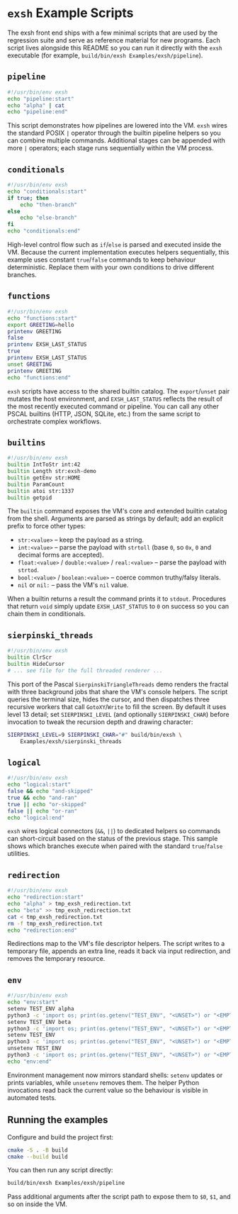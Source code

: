 # `exsh` Example Scripts

The exsh front end ships with a few minimal scripts that are used by the
regression suite and serve as reference material for new programs. Each script
lives alongside this README so you can run it directly with the `exsh`
executable (for example, `build/bin/exsh Examples/exsh/pipeline`).

## `pipeline`

```sh
#!/usr/bin/env exsh
echo "pipeline:start"
echo "alpha" | cat
echo "pipeline:end"
```

This script demonstrates how pipelines are lowered into the VM. `exsh` wires the
standard POSIX `|` operator through the builtin pipeline helpers so you can
combine multiple commands. Additional stages can be appended with more `|`
operators; each stage runs sequentially within the VM process.

## `conditionals`

```sh
#!/usr/bin/env exsh
echo "conditionals:start"
if true; then
    echo "then-branch"
else
    echo "else-branch"
fi
echo "conditionals:end"
```

High-level control flow such as `if`/`else` is parsed and executed inside the
VM. Because the current implementation executes helpers sequentially, this
example uses constant `true`/`false` commands to keep behaviour deterministic.
Replace them with your own conditions to drive different branches.

## `functions`

```sh
#!/usr/bin/env exsh
echo "functions:start"
export GREETING=hello
printenv GREETING
false
printenv EXSH_LAST_STATUS
true
printenv EXSH_LAST_STATUS
unset GREETING
printenv GREETING
echo "functions:end"
```

`exsh` scripts have access to the shared builtin catalog. The `export`/`unset`
pair mutates the host environment, and `EXSH_LAST_STATUS` reflects the
result of the most recently executed command or pipeline. You can call any other
PSCAL builtins (HTTP, JSON, SQLite, etc.) from the same script to orchestrate
complex workflows.

## `builtins`

```sh
#!/usr/bin/env exsh
builtin IntToStr int:42
builtin Length str:exsh-demo
builtin getEnv str:HOME
builtin ParamCount
builtin atoi str:1337
builtin getpid
```

The `builtin` command exposes the VM's core and extended builtin catalog from
the shell. Arguments are parsed as strings by default; add an explicit prefix to
force other types:

- `str:<value>` – keep the payload as a string.
- `int:<value>` – parse the payload with `strtoll` (base `0`, so `0x`, `0` and
  decimal forms are accepted).
- `float:<value>` / `double:<value>` / `real:<value>` – parse the payload with
  `strtod`.
- `bool:<value>` / `boolean:<value>` – coerce common truthy/falsy literals.
- `nil` or `nil:` – pass the VM's `nil` value.

When a builtin returns a result the command prints it to `stdout`. Procedures
that return `void` simply update `EXSH_LAST_STATUS` to `0` on success so
you can chain them in conditionals.

## `sierpinski_threads`

```sh
#!/usr/bin/env exsh
builtin ClrScr
builtin HideCursor
# ... see file for the full threaded renderer ...
```

This port of the Pascal `SierpinskiTriangleThreads` demo renders the fractal
with three background jobs that share the VM's console helpers. The script
queries the terminal size, hides the cursor, and then dispatches three recursive
workers that call `GotoXY`/`Write` to fill the screen. By default it uses level
13 detail; set `SIERPINSKI_LEVEL` (and optionally `SIERPINSKI_CHAR`) before
invocation to tweak the recursion depth and drawing character:

```sh
SIERPINSKI_LEVEL=9 SIERPINSKI_CHAR="#" build/bin/exsh \
    Examples/exsh/sierpinski_threads
```

## `logical`

```sh
#!/usr/bin/env exsh
echo "logical:start"
false && echo "and-skipped"
true && echo "and-ran"
true || echo "or-skipped"
false || echo "or-ran"
echo "logical:end"
```

`exsh` wires logical connectors (`&&`, `||`) to dedicated helpers so commands can
short-circuit based on the status of the previous stage. This sample shows which
branches execute when paired with the standard `true`/`false` utilities.

## `redirection`

```sh
#!/usr/bin/env exsh
echo "redirection:start"
echo "alpha" > tmp_exsh_redirection.txt
echo "beta" >> tmp_exsh_redirection.txt
cat < tmp_exsh_redirection.txt
rm -f tmp_exsh_redirection.txt
echo "redirection:end"
```

Redirections map to the VM's file descriptor helpers. The script writes to a
temporary file, appends an extra line, reads it back via input redirection, and
removes the temporary resource.

## `env`

```sh
#!/usr/bin/env exsh
echo "env:start"
setenv TEST_ENV alpha
python3 -c 'import os; print(os.getenv("TEST_ENV", "<UNSET>") or "<EMPTY>")'
setenv TEST_ENV beta
python3 -c 'import os; print(os.getenv("TEST_ENV", "<UNSET>") or "<EMPTY>")'
setenv TEST_ENV
python3 -c 'import os; print(os.getenv("TEST_ENV", "<UNSET>") or "<EMPTY>")'
unsetenv TEST_ENV
python3 -c 'import os; print(os.getenv("TEST_ENV", "<UNSET>") or "<EMPTY>")'
echo "env:end"
```

Environment management now mirrors standard shells: `setenv` updates or
prints variables, while `unsetenv` removes them. The helper Python invocations
read back the current value so the behaviour is visible in automated tests.

## Running the examples

Configure and build the project first:

```sh
cmake -S . -B build
cmake --build build
```

You can then run any script directly:

```sh
build/bin/exsh Examples/exsh/pipeline
```

Pass additional arguments after the script path to expose them to `$0`, `$1`,
and so on inside the VM.
